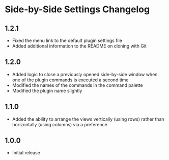 # Side-by-Side Settings Changelog

## 1.2.1
* Fixed the menu link to the default plugin settings file
* Added additional information to the README on cloning with Git

## 1.2.0
* Added logic to close a previously opened side-by-side window when one of the plugin commands is executed a second time
* Modified the names of the commands in the command palette
* Modified the plugin name slightly

## 1.1.0
* Added the ability to arrange the views vertically (using rows) rather than horizontally (using columns) via a preference

## 1.0.0
* Initial release
